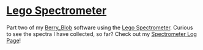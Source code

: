 # [Lego Spectrometer](https://github.com/ThuviksaM/Lego_Spectrometer)

Part two of my [Berry_Blob](https://github.com/ThuviksaM/Berry_Blob) software using the [Lego Spectrometer](https://publiclab.org/wiki/lego-spectrometer). Curious to see the spectra I have collected, so far? Check out my [Spectrometer Log Page](https://thuviksam.github.io/LegoSpectrometer)!
